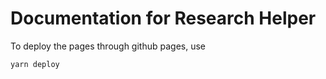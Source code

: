 # Documentation for Research Helper

To deploy the pages through github pages, use

```
yarn deploy
```
